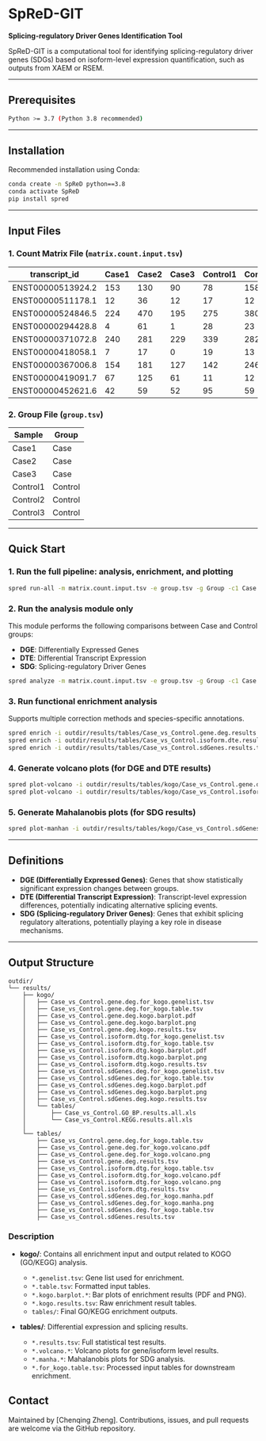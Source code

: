 # SpReD-GIT

**Splicing-regulatory Driver Genes Identification Tool**

SpReD-GIT is a computational tool for identifying splicing-regulatory driver genes (SDGs) based on isoform-level expression quantification, such as outputs from XAEM or RSEM.

---

## Prerequisites

```bash
Python >= 3.7 (Python 3.8 recommended)
```

---

## Installation

Recommended installation using Conda:

```bash
conda create -n SpReD python==3.8
conda activate SpReD
pip install spred
```

---

## Input Files

### 1. Count Matrix File (`matrix.count.input.tsv`)

| transcript\_id    | Case1 | Case2 | Case3 | Control1 | Control2 | Control3 |
| ----------------- | ----- | ----- | ----- | -------- | -------- | -------- |
| ENST00000513924.2 | 153   | 130   | 90    | 78       | 158      | 110      |
| ENST00000511178.1 | 12    | 36    | 12    | 17       | 12       | 10       |
| ENST00000524846.5 | 224   | 470   | 195   | 275      | 380      | 612      |
| ENST00000294428.8 | 4     | 61    | 1     | 28       | 23       | 35       |
| ENST00000371072.8 | 240   | 281   | 229   | 339      | 282      | 291      |
| ENST00000418058.1 | 7     | 17    | 0     | 19       | 13       | 4        |
| ENST00000367006.8 | 154   | 181   | 127   | 142      | 246      | 188      |
| ENST00000419091.7 | 67    | 125   | 61    | 11       | 12       | 67       |
| ENST00000452621.6 | 42    | 59    | 52    | 95       | 59       | 84       |

### 2. Group File (`group.tsv`)

| Sample   | Group   |
| -------- | ------- |
| Case1    | Case    |
| Case2    | Case    |
| Case3    | Case    |
| Control1 | Control |
| Control2 | Control |
| Control3 | Control |

---

## Quick Start

### 1. Run the full pipeline: analysis, enrichment, and plotting

```bash
spred run-all -m matrix.count.input.tsv -e group.tsv -g Group -c1 Case -c2 Control -o outdir --species human
```

### 2. Run the analysis module only

This module performs the following comparisons between Case and Control groups:

* **DGE**: Differentially Expressed Genes
* **DTE**: Differential Transcript Expression
* **SDG**: Splicing-regulatory Driver Genes

```bash
spred analyze -m matrix.count.input.tsv -e group.tsv -g Group -c1 Case -c2 Control -o outdir --species human
```

### 3. Run functional enrichment analysis

Supports multiple correction methods and species-specific annotations.

```bash
spred enrich -i outdir/results/tables/Case_vs_Control.gene.deg.results.tsv --protein-coding --multitest hs
spred enrich -i outdir/results/tables/Case_vs_Control.isoform.dte.results.tsv --protein-coding --multitest hs
spred enrich -i outdir/results/tables/Case_vs_Control.sdGenes.results.tsv --protein-coding --multitest fdr_bh
```

### 4. Generate volcano plots (for DGE and DTE results)

```bash
spred plot-volcano -i outdir/results/tables/kogo/Case_vs_Control.gene.deg.results.for_kogo.table.tsv --filter-lfc 1
spred plot-volcano -i outdir/results/tables/kogo/Case_vs_Control.isoform.dte.results.for_kogo.table.tsv --filter-lfc 1
```

### 5. Generate Mahalanobis plots (for SDG results)

```bash
spred plot-manhan -i outdir/results/tables/kogo/Case_vs_Control.sdGenes.results.for_kogo.table.tsv
```

---

## Definitions

* **DGE (Differentially Expressed Genes)**: Genes that show statistically significant expression changes between groups.
* **DTE (Differential Transcript Expression)**: Transcript-level expression differences, potentially indicating alternative splicing events.
* **SDG (Splicing-regulatory Driver Genes)**: Genes that exhibit splicing regulatory alterations, potentially playing a key role in disease mechanisms.

---

## Output Structure

```text
outdir/
└── results/
    ├── kogo/
    │   ├── Case_vs_Control.gene.deg.for_kogo.genelist.tsv
    │   ├── Case_vs_Control.gene.deg.for_kogo.table.tsv
    │   ├── Case_vs_Control.gene.deg.kogo.barplot.pdf
    │   ├── Case_vs_Control.gene.deg.kogo.barplot.png
    │   ├── Case_vs_Control.gene.deg.kogo.results.tsv
    │   ├── Case_vs_Control.isoform.dtg.for_kogo.genelist.tsv
    │   ├── Case_vs_Control.isoform.dtg.for_kogo.table.tsv
    │   ├── Case_vs_Control.isoform.dtg.kogo.barplot.pdf
    │   ├── Case_vs_Control.isoform.dtg.kogo.barplot.png
    │   ├── Case_vs_Control.isoform.dtg.kogo.results.tsv
    │   ├── Case_vs_Control.sdGenes.deg.for_kogo.genelist.tsv
    │   ├── Case_vs_Control.sdGenes.deg.for_kogo.table.tsv
    │   ├── Case_vs_Control.sdGenes.deg.kogo.barplot.pdf
    │   ├── Case_vs_Control.sdGenes.deg.kogo.barplot.png
    │   ├── Case_vs_Control.sdGenes.deg.kogo.results.tsv
    │   └── tables/
    │       ├── Case_vs_Control.GO_BP.results.all.xls
    │       └── Case_vs_Control.KEGG.results.all.xls
    │
    └── tables/
        ├── Case_vs_Control.gene.deg.for_kogo.table.tsv
        ├── Case_vs_Control.gene.deg.for_kogo.volcano.pdf
        ├── Case_vs_Control.gene.deg.for_kogo.volcano.png
        ├── Case_vs_Control.gene.deg.results.tsv
        ├── Case_vs_Control.isoform.dtg.for_kogo.table.tsv
        ├── Case_vs_Control.isoform.dtg.for_kogo.volcano.pdf
        ├── Case_vs_Control.isoform.dtg.for_kogo.volcano.png
        ├── Case_vs_Control.isoform.dtg.results.tsv
        ├── Case_vs_Control.sdGenes.deg.for_kogo.manha.pdf
        ├── Case_vs_Control.sdGenes.deg.for_kogo.manha.png
        ├── Case_vs_Control.sdGenes.deg.for_kogo.table.tsv
        ├── Case_vs_Control.sdGenes.results.tsv
```

### Description

* **kogo/**: Contains all enrichment input and output related to KOGO (GO/KEGG) analysis.

  * `*.genelist.tsv`: Gene list used for enrichment.
  * `*.table.tsv`: Formatted input tables.
  * `*.kogo.barplot.*`: Bar plots of enrichment results (PDF and PNG).
  * `*.kogo.results.tsv`: Raw enrichment result tables.
  * `tables/`: Final GO/KEGG enrichment outputs.
* **tables/**: Differential expression and splicing results.

  * `*.results.tsv`: Full statistical test results.
  * `*.volcano.*`: Volcano plots for gene/isoform level results.
  * `*.manha.*`: Mahalanobis plots for SDG analysis.
  * `*.for_kogo.table.tsv`: Processed input tables for downstream enrichment.

## Contact

Maintained by \[Chenqing Zheng]. Contributions, issues, and pull requests are welcome via the GitHub repository.
